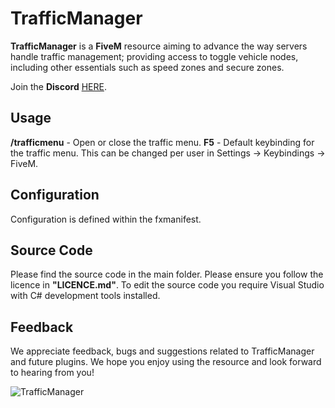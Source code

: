 # TrafficManager
**TrafficManager** is a **FiveM** resource aiming to advance the way servers handle traffic management; providing access to toggle vehicle nodes, including other essentials such as speed zones and secure zones.

Join the **Discord** [HERE](https://discord.gg/nC2krpN).

## Usage
**/trafficmenu** - Open or close the traffic menu.
**F5** - Default keybinding for the traffic menu. This can be changed per user in Settings -> Keybindings -> FiveM.

## Configuration
Configuration is defined within the fxmanifest.
  
## Source Code
Please find the source code in the main folder. Please ensure you follow the licence in **"LICENCE.md"**. To edit the source code you require Visual Studio with C# development tools installed.

## Feedback
We appreciate feedback, bugs and suggestions related to TrafficManager and future plugins. We hope you enjoy using the resource and look forward to hearing from you!

![TrafficManager](https://i.imgur.com/bXWdXeW.png)
